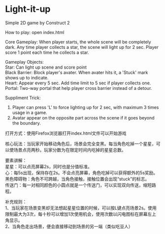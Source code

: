 # Light-it-up
Simple 2D game by Construct 2<br>

How to play: open index.html<br>

Core Gameplay: When player starts, the whole scene will be completely dark. Any time player collects a star, the scene will light up for 2 sec. Player score 1 point each time he collects a star.<br>

Gameplay Objects:<br>
Star: Can light up scene and score point<br>
Black Barrier: Block player's avater. When avater hits it, a 'Stuck' mark shows up to indicate.<br>
Heart: Appear every 5 sec. Add time limit to 5 sec if player collects one.<br>
Portal: Two-way portal that help player cross barrier instead of a detour.<br>

Suppliment Trick:<br>
1. Player can press 'L' to force lighting up for 2 sec, with maximum 3 times usage in a game.<br>
2. Avatar appear on the opposite part across the scene if it goes beyond the boundary.<br>

打开方式：使用Firefox浏览器打开index.html文件可以开始游戏<br>

核心玩法：当玩家开始移动角色后，场景会完全变黑。每当角色吃掉一个星星，可以使场景点亮两秒。玩家分数为在限定时间内吃掉的星星总数。<br>

要素讲解：<br>
星星：可以点亮屏幕2s，同时也是分值标准。<br>
心：每5s出现，保持存在2s。不会点亮屏幕，角色吃掉可以获得额外的5s奖励。<br>
黑色障碍物：角色不可跨越，当角色接触，接触位置会出现“stuck”的标志。<br>
传送门：每一对相同颜色的小圆点就是一个传送门，可以实现双向传送，缩短路程。<br>

补充规则：<br>
1、当玩家在场景变黑却无法想起星星位置的时候，可以按L键点亮场景2s。使用限制最大为3次，每十秒可以增加1次使用机会，使用次数以闪电图标在屏幕左上角显示。<br>
2、当角色走出场景，便会直接移动到场景的另一端（类似吃豆人）<br>
